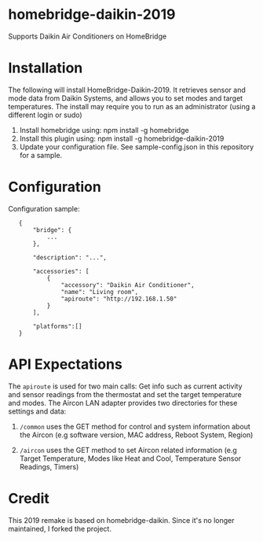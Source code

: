 # homebridge-daikin-2019

Supports Daikin Air Conditioners on HomeBridge


# Installation

The following will install HomeBridge-Daikin-2019. It retrieves sensor and mode data from Daikin Systems, and allows you to set modes and target temperatures. The install may require you to run as an administrator (using a different login or sudo)

1. Install homebridge using: npm install -g homebridge
2. Install this plugin using: npm install -g homebridge-daikin-2019
3. Update your configuration file. See sample-config.json in this repository for a sample.


# Configuration

Configuration sample:

 ```
    {
        "bridge": {
            ...
        },
        
        "description": "...",

        "accessories": [
            {
                "accessory": "Daikin Air Conditioner",
                "name": "Living room",
                "apiroute": "http://192.168.1.50"
            }
        ],

        "platforms":[]
    }
```
# API Expectations

The `apiroute` is used for two main calls: Get info such as current activity and sensor readings from the thermostat and set the target temperature and modes. The Aircon LAN adapter provides two directories for these settings and data:

1. `/common` uses the GET method for control and system information about the Aircon (e.g software version, MAC address, Reboot System, Region)

2. `/aircon` uses the GET method to set Aircon related information (e.g Target Temperature, Modes like Heat and Cool, Temperature Sensor Readings, Timers)

# Credit

This 2019 remake is based on homebridge-daikin. Since it's no longer maintained, I forked the project.
